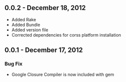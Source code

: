 ## 0.0.2 - December 18, 2012

- Added Rake
- Added Bundle
- Added version file
- Corrected dependencies for corss platform installation

## 0.0.1 - December 17, 2012

### Bug Fix

- Google Closure Compiler is now included with gem